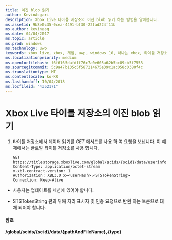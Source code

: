 ```yaml
---
title: 이진 blob 읽기
author: KevinAsgari
description: Xbox Live 타이틀 저장소의 이진 blob 읽기 하는 방법을 알아봅니다.
ms.assetid: 9b8e0c35-0cea-4491-bf30-22fad224f11b
ms.author: kevinasg
ms.date: 04/04/2017
ms.topic: article
ms.prod: windows
ms.technology: uwp
keywords: xbox live, xbox, 게임, uwp, windows 10, 하나는 xbox, 타이틀 저장소
ms.localizationpriority: medium
ms.openlocfilehash: f6f6165dafdff76c7a0e605a62b5bc89cb5f7558
ms.sourcegitcommit: 5c9a47b135c5f587214675e39c1ac058c0380f4c
ms.translationtype: MT
ms.contentlocale: ko-KR
ms.lasthandoff: 10/04/2018
ms.locfileid: "4352171"
---
```

# <a name="reading-a-binary-blob-in-xbox-live-title-storage"></a>Xbox Live 타이틀 저장소의 이진 blob 읽기

1.  타이틀 저장소에서 데이터 읽기를 *GET* 메서드를 사용 하 여 요청을 보냅니다. 이 예제에서는 글로벌 타이틀 저장소를 사용 합니다.

        GET https://titlestorage.xboxlive.com/global/scids/{scid}/data/userinfo.bin,binary
        Content-Type: application/octet-stream
        x-xbl-contract-version: 1
        Authorization: XBL3.0 x=<userHash>;<STSTokenString>
        Connection: Keep-Alive



-   사용자는 업데이트를 세션에 있어야 합니다.

-   STSTokenString 편의 위해 자리 표시자 및 인증 요청으로 반환 하는 토큰으로 대체 되어야 합니다.

#### <a name="reference"></a>참조

**/global/scids/{scid}/data/{pathAndFileName},{type}**

